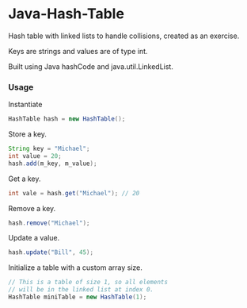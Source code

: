 Java-Hash-Table
===============

Hash table with linked lists to handle collisions, created as an exercise. 

Keys are strings and values are of type int.

Built using Java hashCode and java.util.LinkedList. 

### Usage

Instantiate

~~~java
HashTable hash = new HashTable();
~~~

Store a key.

~~~java
String key = "Michael";
int value = 20;
hash.add(m_key, m_value);
~~~

Get a key.
~~~java
int vale = hash.get("Michael"); // 20
~~~

Remove a key.
~~~java
hash.remove("Michael");
~~~

Update a value. 
~~~java
hash.update("Bill", 45);
~~~

Initialize a table with a custom array size.
~~~java
// This is a table of size 1, so all elements
// will be in the linked list at index 0.
HashTable miniTable = new HashTable(1);
~~~
